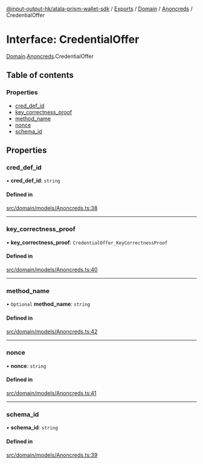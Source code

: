 [@input-output-hk/atala-prism-wallet-sdk](../README.md) / [Exports](../modules.md) / [Domain](../modules/Domain.md) / [Anoncreds](../modules/Domain.Anoncreds.md) / CredentialOffer

# Interface: CredentialOffer

[Domain](../modules/Domain.md).[Anoncreds](../modules/Domain.Anoncreds.md).CredentialOffer

## Table of contents

### Properties

- [cred\_def\_id](Domain.Anoncreds.CredentialOffer.md#cred_def_id)
- [key\_correctness\_proof](Domain.Anoncreds.CredentialOffer.md#key_correctness_proof)
- [method\_name](Domain.Anoncreds.CredentialOffer.md#method_name)
- [nonce](Domain.Anoncreds.CredentialOffer.md#nonce)
- [schema\_id](Domain.Anoncreds.CredentialOffer.md#schema_id)

## Properties

### cred\_def\_id

• **cred\_def\_id**: `string`

#### Defined in

[src/domain/models/Anoncreds.ts:38](https://github.com/input-output-hk/atala-prism-wallet-sdk-ts/blob/3f28060/src/domain/models/Anoncreds.ts#L38)

___

### key\_correctness\_proof

• **key\_correctness\_proof**: `CredentialOffer_KeyCorrectnessProof`

#### Defined in

[src/domain/models/Anoncreds.ts:40](https://github.com/input-output-hk/atala-prism-wallet-sdk-ts/blob/3f28060/src/domain/models/Anoncreds.ts#L40)

___

### method\_name

• `Optional` **method\_name**: `string`

#### Defined in

[src/domain/models/Anoncreds.ts:42](https://github.com/input-output-hk/atala-prism-wallet-sdk-ts/blob/3f28060/src/domain/models/Anoncreds.ts#L42)

___

### nonce

• **nonce**: `string`

#### Defined in

[src/domain/models/Anoncreds.ts:41](https://github.com/input-output-hk/atala-prism-wallet-sdk-ts/blob/3f28060/src/domain/models/Anoncreds.ts#L41)

___

### schema\_id

• **schema\_id**: `string`

#### Defined in

[src/domain/models/Anoncreds.ts:39](https://github.com/input-output-hk/atala-prism-wallet-sdk-ts/blob/3f28060/src/domain/models/Anoncreds.ts#L39)
